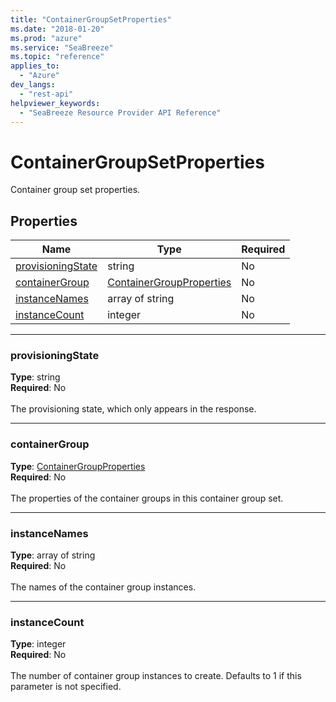 ```yaml
---
title: "ContainerGroupSetProperties"
ms.date: "2018-01-20"
ms.prod: "azure"
ms.service: "SeaBreeze"
ms.topic: "reference"
applies_to: 
  - "Azure"
dev_langs: 
  - "rest-api"
helpviewer_keywords: 
  - "SeaBreeze Resource Provider API Reference"
---
```

# ContainerGroupSetProperties

Container group set properties.

## Properties
| Name | Type | Required |
| --- | --- | --- |
| [provisioningState](#provisioningstate) | string | No |
| [containerGroup](#containergroup) | [ContainerGroupProperties](seabreeze-model-containergroupproperties.md) | No |
| [instanceNames](#instancenames) | array of string | No |
| [instanceCount](#instancecount) | integer | No |

____
### provisioningState
__Type__: string <br/>
__Required__: No<br/>
<br/>
The provisioning state, which only appears in the response.

____
### containerGroup
__Type__: [ContainerGroupProperties](seabreeze-model-containergroupproperties.md) <br/>
__Required__: No<br/>
<br/>
The properties of the container groups in this container group set.

____
### instanceNames
__Type__: array of string <br/>
__Required__: No<br/>
<br/>
The names of the container group instances.

____
### instanceCount
__Type__: integer <br/>
__Required__: No<br/>
<br/>
The number of container group instances to create. Defaults to 1 if this parameter is not specified.
